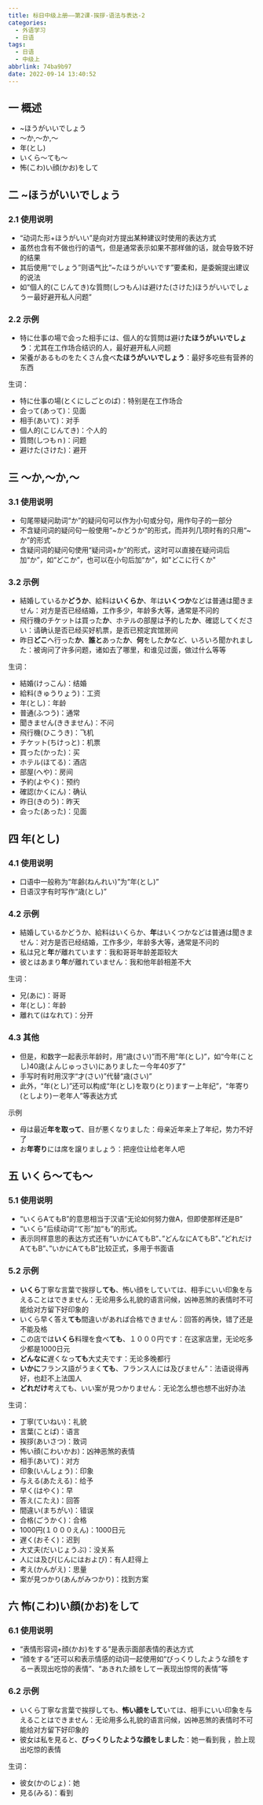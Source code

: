 ```yaml
---
title: 标日中级上册——第2课-挨拶-语法与表达-2
categories:
  - 外语学习
  - 日语
tags:
  - 日语
  - 中级上
abbrlink: 74ba9b97
date: 2022-09-14 13:40:52
---
```

## 一 概述

* ~ほうがいいでしょう
* ～か,～か,～
* 年(とし)
* いくら～ても～
* 怖(こわ)い顔(かお)をして

<!--more-->

## 二 ~ほうがいいでしょう

### 2.1 使用说明

* “动词た形+ほうがいい”是向对方提出某种建议时使用的表达方式
* 虽然也含有不做也行的语气，但是通常表示如果不那样做的话，就会导致不好的结果
* 其后使用“でしょう”则语气比“~たほうがいいです”要柔和，是委婉提出建议的说法
* 如“個人的(こじんてき)な質問(しつもん)は避けた(さけた)ほうがいいでしょうー最好避开私人问题”

### 2.2 示例

* 特に仕事の場で会った相手には、個人的な質問は避け**たほうがいいでしょう**：尤其在工作场合结识的人，最好避开私人问题
* 栄養があるものをたくさん食べ**たほうがいいでしょう**：最好多吃些有营养的东西

生词：

* 特に仕事の場(とくにしごとのば)：特别是在工作场合
* 会って(あって)：见面
* 相手(あいて)：对手
* 個人的(こじんてき)：个人的
* 質問(しつもｎ)：问题
* 避けた(さけた)：避开

## 三 ～か,～か,～

### 3.1 使用说明

* 句尾带疑问助词“か”的疑问句可以作为小句或分句，用作句子的一部分
* 不含疑问词的疑问句一般使用“\~かどうか”的形式，而并列几项时有的只用“\~か”的形式
* 含疑问词的疑问句使用“疑问词+か”的形式，这时可以直接在疑问词后加“か”，如“どこか”，也可以在小句后加“か”，如"どこに行くか"

### 3.2 示例

* 結婚しているか**どうか**、給料は**いくらか**、年は**いくつか**などは普通は聞きません：对方是否已经结婚，工作多少，年龄多大等，通常是不问的
* 飛行機のチケットは買った**か**、ホテルの部屋は予約した**か**、確認してください：请确认是否已经买好机票，是否已预定宾馆房间
* 昨日**どこ**へ行った**か**、**誰と**あった**か**、**何**をした**か**など、いろいろ聞かれました：被询问了许多问题，诸如去了哪里，和谁见过面，做过什么等等

生词：

* 結婚(けっこん)：结婚
* 給料(きゅうりょう)：工资
* 年(とし)：年龄
* 普通(ふつう)：通常
* 聞きません(ききません)：不问
* 飛行機(ひこうき)：飞机
* チケット(ちけっと)：机票
* 買った(かった)：买
* ホテル(ほてる)：酒店
* 部屋(へや)：房间
* 予約(よやく)：预约
* 確認(かくにん)：确认
* 昨日(きのう)：昨天
* 会った(あった)：见面

## 四 年(とし)

### 4.1 使用说明

* 口语中一般称为“年齢(ねんれい)”为“年(とし)”
* 日语汉字有时写作“歳(とし)”

### 4.2 示例

* 結婚しているかどうか、給料はいくらか、**年**はいくつかなどは普通は聞きません：对方是否已经结婚，工作多少，年龄多大等，通常是不问的
* 私は兄と**年**が離れています：我和哥哥年龄差距较大
* 彼とはあまり**年**が離れていません：我和他年龄相差不大

生词：

* 兄(あに)：哥哥
* 年(とし)：年龄
* 離れて(はなれて)：分开

### 4.3 其他

* 但是，和数字一起表示年龄时，用“歳(さい)”而不用“年(とし)”，如“今年(ことし)40歳(よんじゅっさい)にありましたー今年40岁了”
* 手写时有时用汉字“才(さい)”代替“歳(さい)”
* 此外，“年(とし)”还可以构成“年(とし)を取り(とり)ますー上年纪”，“年寄り(としより)ー老年人”等表达方式

示例

* 母は最近**年を取って**、目が悪くなりました：母亲近年来上了年纪，势力不好了
* お**年寄り**には席を譲りましょう：把座位让给老年人吧

## 五 いくら～ても～

### 5.1 使用说明

* “いくらAてもB”的意思相当于汉语“无论如何努力做A，但即使那样还是B”
* “いくら”后续动词“て形”加“も”的形式。
* 表示同样意思的表达方式还有“いかにAてもB”、”どんなにAてもB”、”どれだけAてもB”、”いかにAてもB”比较正式，多用于书面语

### 5.2 示例

* **いくら**丁寧な言葉で挨拶し**ても**、怖い顔をしていては、相手にいい印象を与えることはできません：无论用多么礼貌的语言问候，凶神恶煞的表情时不可能给对方留下好印象的
* いくら早く答え**ても**間違いがあれば合格できません：回答的再快，错了还是不能及格
* この店では**いくら**料理を食べ**ても**、１０００円です：在这家店里，无论吃多少都是1000日元
* **どんなに**遅くなっ**ても**大丈夫です：无论多晚都行
* **いかに**フランス語がうまく**ても**、フランス人には及びません”：法语说得再好，也赶不上法国人
* **どれだけ**考えても、いい案が見つかりません：无论怎么想也想不出好办法

生词：

* 丁寧(ていねい)：礼貌
* 言葉(ことば)：语言
* 挨拶(あいさつ)：致词
* 怖い顔(こわいかお)：凶神恶煞的表情
* 相手(あいて)：对方
* 印象(いんしょう)：印象
* 与える(あたえる)：给予
* 早く(はやく)：早
* 答え(こたえ)：回答
* 間違い(まちがい)：错误
* 合格(ごうかく)：合格
* 1000円(１０００えん)：1000日元
* 遅く(おそく)：迟到
* 大丈夫(だいじょうぶ)：没关系
* 人には及び(じんにはおよび)：有人赶得上
* 考え(かんがえ)：思量
* 案が見つかり(あんがみつかり)：找到方案

## 六 怖(こわ)い顔(かお)をして

### 6.1 使用说明

* “表情形容词+顔(かお)をする”是表示面部表情的表达方式
* “顔をする”还可以和表示情感的动词一起使用如“びっくりしたような顔をするー表现出吃惊的表情”、“あきれた顔をしてー表现出惊愕的表情”等

### 6.2 示例

* いくら丁寧な言葉で挨拶しても、**怖い顔をして**いては、相手にいい印象を与えることはできません：无论用多么礼貌的语言问候，凶神恶煞的表情时不可能给对方留下好印象的
* 彼女は私を見ると、**びっくりしたような顔をしました**：她一看到我 ，脸上现出吃惊的表情

生词：

* 彼女(かのじょ)：她
* 見る(みる)：看到